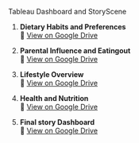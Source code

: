 Tableau Dashboard and StoryScene

1. **Dietary Habits and Preferences**  
   🔗 [View on Google Drive](https://drive.google.com/file/d/1zoOL5CUkf0HS_quVScuLKpGGngtfDKUm/view?usp=drive_link)

2. **Parental Influence and Eatingout**  
   🔗 [View on Google Drive](https://drive.google.com/file/d/1zyO4tgpk9vIPXSTtGOelbRlzI8XsUYQM/view?usp=drive_link)

3. **Lifestyle Overview**  
   🔗 [View on Google Drive](https://drive.google.com/file/d/1zxMqShoMqZTmhXUXni5viZfYcrMX3SwB/view?usp=drive_link)

4. **Health and Nutrition**  
   🔗 [View on Google Drive](https://drive.google.com/file/d/1zxJCHZbz8BeD_RZECaM-WfmclJ5UrX2J/view?usp=drive_link)
   
6. **Final story Dashboard**  
   🔗 [View on Google Drive](https://drive.google.com/file/d/1zqgi6Z74dltHOq3BN0B6sWYWfbI127QS/view?usp=drive_link)
